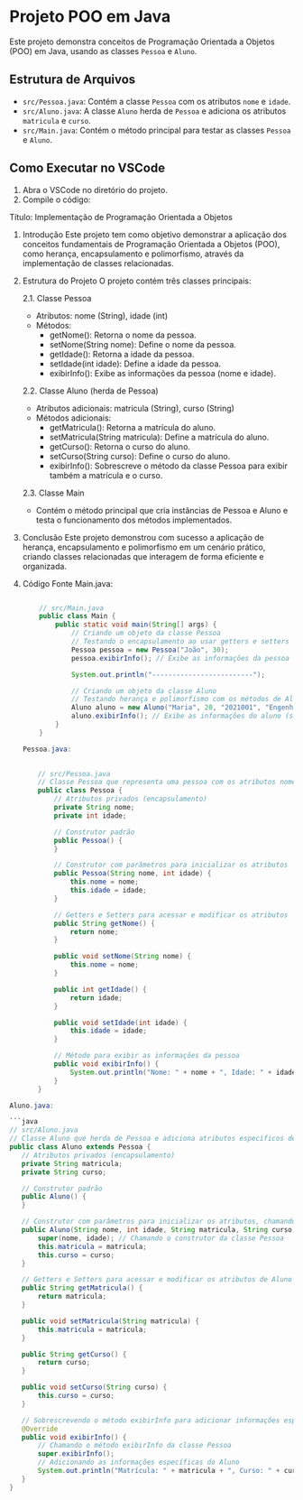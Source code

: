 # Projeto POO em Java

Este projeto demonstra conceitos de Programação Orientada a Objetos (POO) em Java, usando as classes `Pessoa` e `Aluno`.

## Estrutura de Arquivos
- `src/Pessoa.java`: Contém a classe `Pessoa` com os atributos `nome` e `idade`.
- `src/Aluno.java`: A classe `Aluno` herda de `Pessoa` e adiciona os atributos `matricula` e `curso`.
- `src/Main.java`: Contém o método principal para testar as classes `Pessoa` e `Aluno`.

## Como Executar no VSCode

1. Abra o VSCode no diretório do projeto.
2. Compile o código:





Título: Implementação de Programação Orientada a Objetos

1. Introdução
   Este projeto tem como objetivo demonstrar a aplicação dos conceitos fundamentais de Programação Orientada a Objetos (POO), como herança, encapsulamento e polimorfismo, através da implementação de classes relacionadas.

2. Estrutura do Projeto
   O projeto contém três classes principais:
   
   2.1. Classe Pessoa
   - Atributos: nome (String), idade (int)
   - Métodos:
     - getNome(): Retorna o nome da pessoa.
     - setNome(String nome): Define o nome da pessoa.
     - getIdade(): Retorna a idade da pessoa.
     - setIdade(int idade): Define a idade da pessoa.
     - exibirInfo(): Exibe as informações da pessoa (nome e idade).
   
   2.2. Classe Aluno (herda de Pessoa)
   - Atributos adicionais: matricula (String), curso (String)
   - Métodos adicionais:
     - getMatricula(): Retorna a matrícula do aluno.
     - setMatricula(String matricula): Define a matrícula do aluno.
     - getCurso(): Retorna o curso do aluno.
     - setCurso(String curso): Define o curso do aluno.
     - exibirInfo(): Sobrescreve o método da classe Pessoa para exibir também a matrícula e o curso.

   2.3. Classe Main
   - Contém o método principal que cria instâncias de Pessoa e Aluno e testa o funcionamento dos métodos implementados.

3. Conclusão
   Este projeto demonstrou com sucesso a aplicação de herança, encapsulamento e polimorfismo em um cenário prático, criando classes relacionadas que interagem de forma eficiente e organizada.
   
4. Código Fonte
    Main.java:
    ```java

        // src/Main.java
        public class Main {
            public static void main(String[] args) {
                // Criando um objeto da classe Pessoa
                // Testando o encapsulamento ao usar getters e setters
                Pessoa pessoa = new Pessoa("João", 30);
                pessoa.exibirInfo(); // Exibe as informações da pessoa

                System.out.println("-------------------------");

                // Criando um objeto da classe Aluno
                // Testando herança e polimorfismo com os métodos de Aluno e Pessoa
                Aluno aluno = new Aluno("Maria", 20, "2021001", "Engenharia de Software");
                aluno.exibirInfo(); // Exibe as informações do aluno (sobrescrevendo o método exibirInfo)
            }
        }

    Pessoa.java:
 ```java
    
        // src/Pessoa.java
        // Classe Pessoa que representa uma pessoa com os atributos nome e idade
        public class Pessoa {
            // Atributos privados (encapsulamento)
            private String nome;
            private int idade;

            // Construtor padrão
            public Pessoa() {
            }

            // Construtor com parâmetros para inicializar os atributos
            public Pessoa(String nome, int idade) {
                this.nome = nome;
                this.idade = idade;
            }

            // Getters e Setters para acessar e modificar os atributos
            public String getNome() {
                return nome;
            }

            public void setNome(String nome) {
                this.nome = nome;
            }

            public int getIdade() {
                return idade;
            }

            public void setIdade(int idade) {
                this.idade = idade;
            }

            // Método para exibir as informações da pessoa
            public void exibirInfo() {
                System.out.println("Nome: " + nome + ", Idade: " + idade);
            }
        }

Aluno.java:

```java
// src/Aluno.java
// Classe Aluno que herda de Pessoa e adiciona atributos específicos de um aluno
public class Aluno extends Pessoa {
    // Atributos privados (encapsulamento)
    private String matricula;
    private String curso;

    // Construtor padrão
    public Aluno() {
    }

    // Construtor com parâmetros para inicializar os atributos, chamando o construtor da classe mãe (Pessoa)
    public Aluno(String nome, int idade, String matricula, String curso) {
        super(nome, idade); // Chamando o construtor da classe Pessoa
        this.matricula = matricula;
        this.curso = curso;
    }

    // Getters e Setters para acessar e modificar os atributos de Aluno
    public String getMatricula() {
        return matricula;
    }

    public void setMatricula(String matricula) {
        this.matricula = matricula;
    }

    public String getCurso() {
        return curso;
    }

    public void setCurso(String curso) {
        this.curso = curso;
    }

    // Sobrescrevendo o método exibirInfo para adicionar informações específicas do Aluno
    @Override
    public void exibirInfo() {
        // Chamando o método exibirInfo da classe Pessoa
        super.exibirInfo();
        // Adicionando as informações específicas do Aluno
        System.out.println("Matrícula: " + matricula + ", Curso: " + curso);
    }
}
